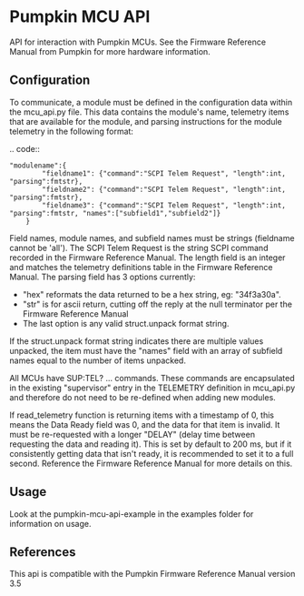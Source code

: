 # Pumpkin MCU API 

API for interaction with Pumpkin MCUs. See the Firmware Reference Manual from Pumpkin for more hardware information. 

## Configuration

To communicate, a module must be defined in the configuration data within the mcu_api.py file. This data contains the module's name, telemetry items that are available for the module, and parsing instructions for the module telemetry in the following format:

.. code::

	"modulename":{
	        "fieldname1": {"command":"SCPI Telem Request", "length":int, "parsing":fmtstr},
	        "fieldname2": {"command":"SCPI Telem Request", "length":int, "parsing":fmtstr},
	        "fieldname3": {"command":"SCPI Telem Request", "length":int, "parsing":fmtstr, "names":["subfield1","subfield2"]}
	    } 

Field names, module names, and subfield names must be strings (fieldname cannot be 'all'). The SCPI Telem Request is the string SCPI command recorded in the Firmware Reference Manual. The length field is an integer and matches the telemetry definitions table in the Firmware Reference Manual. The parsing field has 3 options currently:

  - "hex" reformats the data returned to be a hex string, eg: "34f3a30a". 
  - "str" is for ascii return, cutting off the reply at the null terminator per the Firmware Reference Manual
  - The last option is any valid struct.unpack format string. 

If the struct.unpack format string indicates there are multiple values unpacked, the item must have the "names" field with an array of subfield names equal to the number of items unpacked. 

All MCUs have SUP:TEL? ... commands. These commands are encapsulated in the existing "supervisor" entry in the TELEMETRY definition in mcu_api.py and therefore do not need to be re-defined when adding new modules. 

If read_telemetry function is returning items with a timestamp of 0, this means the Data Ready field was 0, and the data for that item is invalid. It must be re-requested with a longer "DELAY" (delay time between requesting the data and reading it). This is set by default to 200 ms, but if it consistently getting data that isn't ready, it is recommended to set it to a full second. Reference the Firmware Reference Manual for more details on this. 

## Usage

Look at the pumpkin-mcu-api-example in the examples folder for information on usage. 

## References

This api is compatible with the Pumpkin Firmware Reference Manual version 3.5 
